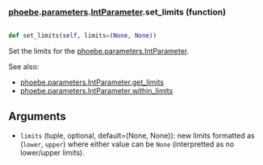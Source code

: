 ### [phoebe](phoebe.md).[parameters](phoebe.parameters.md).[IntParameter](phoebe.parameters.IntParameter.md).set_limits (function)


```py

def set_limits(self, limits=(None, None))

```



Set the limits for the [phoebe.parameters.IntParameter](phoebe.parameters.IntParameter.md).

See also:
* [phoebe.parameters.IntParameter.get_limits](phoebe.parameters.IntParameter.get_limits.md)
* [phoebe.parameters.IntParameter.within_limits](phoebe.parameters.IntParameter.within_limits.md)

Arguments
----------
* `limits` (tuple, optional, default=(None, None)): new limits
    formatted as (`lower`, `upper`) where either value can be `None`
    (interpretted as no lower/upper limits).

